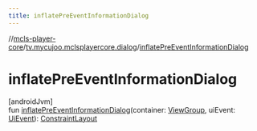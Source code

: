 ```yaml
---
title: inflatePreEventInformationDialog
---
```

//[mcls-player-core](../../index.html)/[tv.mycujoo.mclsplayercore.dialog](index.html)/[inflatePreEventInformationDialog](inflate-pre-event-information-dialog.html)



# inflatePreEventInformationDialog



[androidJvm]\
fun [inflatePreEventInformationDialog](inflate-pre-event-information-dialog.html)(container: [ViewGroup](https://developer.android.com/reference/kotlin/android/view/ViewGroup.html), uiEvent: [UiEvent](../tv.mycujoo.mclsplayercore.model/-ui-event/index.html)): [ConstraintLayout](https://developer.android.com/reference/kotlin/androidx/constraintlayout/widget/ConstraintLayout.html)




